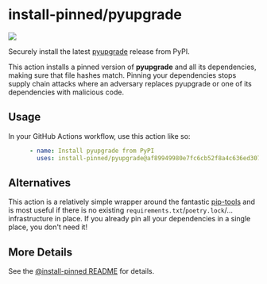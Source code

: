 

# install-pinned/pyupgrade

![](https://shields.io/badge/python-3.7%20%7C%203.8%20%7C%203.9%20%7C%203.10%20%7C%203.11-blue)

Securely install the latest [pyupgrade](https://pypi.org/project/pyupgrade/) release from PyPI.

This action installs a pinned version of **pyupgrade** and all its dependencies,         making sure that file hashes match. Pinning your dependencies stops supply chain attacks where an adversary         replaces pyupgrade or one of its dependencies with malicious code.

## Usage

In your GitHub Actions workflow, use this action like so:

```yaml
      - name: Install pyupgrade from PyPI
        uses: install-pinned/pyupgrade@af89949980e7fc6cb52f8a4c636ed30764142064  # 3.2.2
```

## Alternatives

This action is a relatively simple wrapper around the fantastic [pip-tools](https://pip-tools.rtfd.io)         and is most useful if there is no existing `requirements.txt`/`poetry.lock`/... infrastructure in place.         If you already pin all your dependencies in a single place, you don't need it!

## More Details

See the [@install-pinned README](https://github.com/install-pinned) for details.
